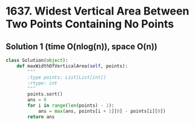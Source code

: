 # 1637. Widest Vertical Area Between Two Points Containing No Points

## Solution 1 (time O(nlog(n)), space O(n))

```python
class Solution(object):
    def maxWidthOfVerticalArea(self, points):
        """
        :type points: List[List[int]]
        :rtype: int
        """
        points.sort()
        ans = 0
        for i in range(len(points) - 1):
            ans = max(ans, points[i + 1][0] - points[i][0])
        return ans
```
